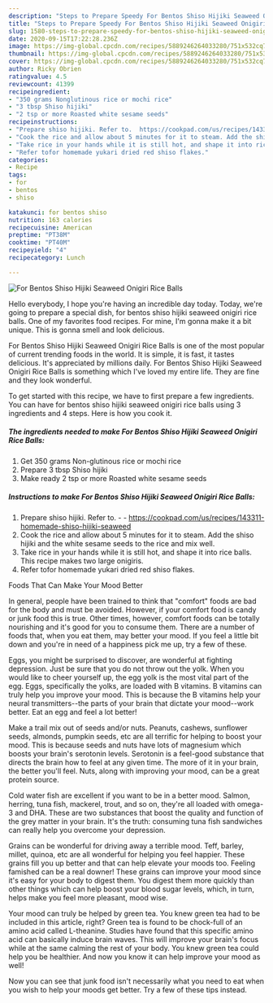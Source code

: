 ```yaml
---
description: "Steps to Prepare Speedy For Bentos Shiso Hijiki Seaweed Onigiri Rice Balls"
title: "Steps to Prepare Speedy For Bentos Shiso Hijiki Seaweed Onigiri Rice Balls"
slug: 1580-steps-to-prepare-speedy-for-bentos-shiso-hijiki-seaweed-onigiri-rice-balls
date: 2020-09-15T17:22:28.236Z
image: https://img-global.cpcdn.com/recipes/5889246264033280/751x532cq70/for-bentos-shiso-hijiki-seaweed-onigiri-rice-balls-recipe-main-photo.jpg
thumbnail: https://img-global.cpcdn.com/recipes/5889246264033280/751x532cq70/for-bentos-shiso-hijiki-seaweed-onigiri-rice-balls-recipe-main-photo.jpg
cover: https://img-global.cpcdn.com/recipes/5889246264033280/751x532cq70/for-bentos-shiso-hijiki-seaweed-onigiri-rice-balls-recipe-main-photo.jpg
author: Ricky Obrien
ratingvalue: 4.5
reviewcount: 41399
recipeingredient:
- "350 grams Nonglutinous rice or mochi rice"
- "3 tbsp Shiso hijiki"
- "2 tsp or more Roasted white sesame seeds"
recipeinstructions:
- "Prepare shiso hijiki. Refer to.  https://cookpad.com/us/recipes/143311-homemade-shiso-hijiki-seaweed"
- "Cook the rice and allow about 5 minutes for it to steam. Add the shiso hijiki and the white sesame seeds to the rice and mix well."
- "Take rice in your hands while it is still hot, and shape it into rice balls. This recipe makes two large onigiris."
- "Refer tofor homemade yukari dried red shiso flakes."
categories:
- Recipe
tags:
- for
- bentos
- shiso

katakunci: for bentos shiso 
nutrition: 163 calories
recipecuisine: American
preptime: "PT38M"
cooktime: "PT40M"
recipeyield: "4"
recipecategory: Lunch

---
```



![For Bentos Shiso Hijiki Seaweed Onigiri Rice Balls](https://img-global.cpcdn.com/recipes/5889246264033280/751x532cq70/for-bentos-shiso-hijiki-seaweed-onigiri-rice-balls-recipe-main-photo.jpg)

Hello everybody, I hope you're having an incredible day today. Today, we're going to prepare a special dish, for bentos shiso hijiki seaweed onigiri rice balls. One of my favorites food recipes. For mine, I'm gonna make it a bit unique. This is gonna smell and look delicious.

For Bentos Shiso Hijiki Seaweed Onigiri Rice Balls is one of the most popular of current trending foods in the world. It is simple, it is fast, it tastes delicious. It's appreciated by millions daily. For Bentos Shiso Hijiki Seaweed Onigiri Rice Balls is something which I've loved my entire life. They are fine and they look wonderful.




To get started with this recipe, we have to first prepare a few ingredients. You can have for bentos shiso hijiki seaweed onigiri rice balls using 3 ingredients and 4 steps. Here is how you cook it.

<!--inarticleads1-->

##### The ingredients needed to make For Bentos Shiso Hijiki Seaweed Onigiri Rice Balls:

1. Get 350 grams Non-glutinous rice or mochi rice
1. Prepare 3 tbsp Shiso hijiki
1. Make ready 2 tsp or more Roasted white sesame seeds




<!--inarticleads2-->

##### Instructions to make For Bentos Shiso Hijiki Seaweed Onigiri Rice Balls:

1. Prepare shiso hijiki. Refer to. -  - https://cookpad.com/us/recipes/143311-homemade-shiso-hijiki-seaweed
1. Cook the rice and allow about 5 minutes for it to steam. Add the shiso hijiki and the white sesame seeds to the rice and mix well.
1. Take rice in your hands while it is still hot, and shape it into rice balls. This recipe makes two large onigiris.
1. Refer tofor homemade yukari dried red shiso flakes.




Foods That Can Make Your Mood Better


In general, people have been trained to think that "comfort" foods are bad for the body and must be avoided. However, if your comfort food is candy or junk food this is true. Other times, however, comfort foods can be totally nourishing and it's good for you to consume them. There are a number of foods that, when you eat them, may better your mood. If you feel a little bit down and you're in need of a happiness pick me up, try a few of these.

Eggs, you might be surprised to discover, are wonderful at fighting depression. Just be sure that you do not throw out the yolk. When you would like to cheer yourself up, the egg yolk is the most vital part of the egg. Eggs, specifically the yolks, are loaded with B vitamins. B vitamins can truly help you improve your mood. This is because the B vitamins help your neural transmitters--the parts of your brain that dictate your mood--work better. Eat an egg and feel a lot better!

Make a trail mix out of seeds and/or nuts. Peanuts, cashews, sunflower seeds, almonds, pumpkin seeds, etc are all terrific for helping to boost your mood. This is because seeds and nuts have lots of magnesium which boosts your brain's serotonin levels. Serotonin is a feel-good substance that directs the brain how to feel at any given time. The more of it in your brain, the better you'll feel. Nuts, along with improving your mood, can be a great protein source.

Cold water fish are excellent if you want to be in a better mood. Salmon, herring, tuna fish, mackerel, trout, and so on, they're all loaded with omega-3 and DHA. These are two substances that boost the quality and function of the grey matter in your brain. It's the truth: consuming tuna fish sandwiches can really help you overcome your depression. 

Grains can be wonderful for driving away a terrible mood. Teff, barley, millet, quinoa, etc are all wonderful for helping you feel happier. These grains fill you up better and that can help elevate your moods too. Feeling famished can be a real downer! These grains can improve your mood since it's easy for your body to digest them. You digest them more quickly than other things which can help boost your blood sugar levels, which, in turn, helps make you feel more pleasant, mood wise.

Your mood can truly be helped by green tea. You knew green tea had to be included in this article, right? Green tea is found to be chock-full of an amino acid called L-theanine. Studies have found that this specific amino acid can basically induce brain waves. This will improve your brain's focus while at the same calming the rest of your body. You knew green tea could help you be healthier. And now you know it can help improve your mood as well!

Now you can see that junk food isn't necessarily what you need to eat when you wish to help your moods get better. Try  a few  of  these  tips  instead.

